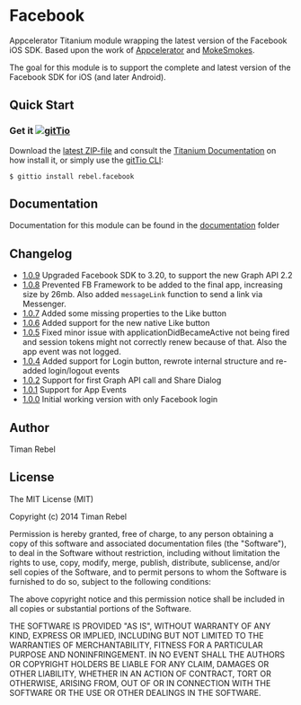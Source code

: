 Facebook
==============

Appcelerator Titanium module wrapping the latest version of the Facebook iOS SDK.
Based upon the work of [Appcelerator](https://github.com/appcelerator-modules) and [MokeSmokes](https://github.com/mokesmokes).

The goal for this module is to support the complete and latest version of the Facebook SDK for iOS (and later Android).

## Quick Start

### Get it [![gitTio](http://gitt.io/badge.png)](http://gitt.io/component/rebel.facebook)
Download the [latest ZIP-file](https://github.com/timanrebel/Facebook/tree/master/iphone/dist) and consult the [Titanium Documentation](http://docs.appcelerator.com/titanium/latest/#!/guide/Using_a_Module) on how install it, or simply use the [gitTio CLI](http://gitt.io/cli):

`$ gittio install rebel.facebook`

## Documentation

Documentation for this module can be found in the [documentation](https://github.com/timanrebel/Facebook/blob/master/documentation/index.md) folder

## Changelog

* [1.0.9](https://github.com/timanrebel/Facebook/releases/tag/1.0.9) Upgraded Facebook SDK to 3.20, to support the new Graph API 2.2
* [1.0.8](https://github.com/timanrebel/Facebook/releases/tag/1.0.8) Prevented FB Framework to be added to the final app, increasing size by 26mb. Also added `messageLink` function to send a link via Messenger.
* [1.0.7](https://github.com/timanrebel/Facebook/releases/tag/1.0.7) Added some missing properties to the Like button
* [1.0.6](https://github.com/timanrebel/Facebook/releases/tag/1.0.6) Added support for the new native Like button
* [1.0.5](https://github.com/timanrebel/Facebook/releases/tag/1.0.5) Fixed minor issue with applicationDidBecameActive not being fired and session tokens might not correctly renew because of that. Also the app event was not logged.
* [1.0.4](https://github.com/timanrebel/Facebook/releases/tag/1.0.4) Added support for Login button, rewrote internal structure and re-added login/logout events
* [1.0.2](https://github.com/timanrebel/Facebook/releases/tag/1.0.2) Support for first Graph API call and Share Dialog
* [1.0.1](https://github.com/timanrebel/Facebook/releases/tag/1.0.1) Support for App Events
* [1.0.0](https://github.com/timanrebel/Facebook/releases/tag/1.0.0) Initial working version with only Facebook login

## Author

Timan Rebel

## License

The MIT License (MIT)

Copyright (c) 2014 Timan Rebel

Permission is hereby granted, free of charge, to any person obtaining a copy
of this software and associated documentation files (the "Software"), to deal
in the Software without restriction, including without limitation the rights
to use, copy, modify, merge, publish, distribute, sublicense, and/or sell
copies of the Software, and to permit persons to whom the Software is
furnished to do so, subject to the following conditions:

The above copyright notice and this permission notice shall be included in all
copies or substantial portions of the Software.

THE SOFTWARE IS PROVIDED "AS IS", WITHOUT WARRANTY OF ANY KIND, EXPRESS OR
IMPLIED, INCLUDING BUT NOT LIMITED TO THE WARRANTIES OF MERCHANTABILITY,
FITNESS FOR A PARTICULAR PURPOSE AND NONINFRINGEMENT. IN NO EVENT SHALL THE
AUTHORS OR COPYRIGHT HOLDERS BE LIABLE FOR ANY CLAIM, DAMAGES OR OTHER
LIABILITY, WHETHER IN AN ACTION OF CONTRACT, TORT OR OTHERWISE, ARISING FROM,
OUT OF OR IN CONNECTION WITH THE SOFTWARE OR THE USE OR OTHER DEALINGS IN THE
SOFTWARE.
